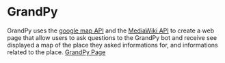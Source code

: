 # GrandPy
GrandPy uses the [google map API](https://cloud.google.com/maps-platform?hl=fr) and the [MediaWiki API](https://www.mediawiki.org/wiki/API:Main_page/fr) to create a web page that allow users to ask questions to the GrandPy bot and receive see displayed a map of the place they asked informations for, and informations related to the place.
[GrandPy Page](https://grandpyapp.herokuapp.com/)